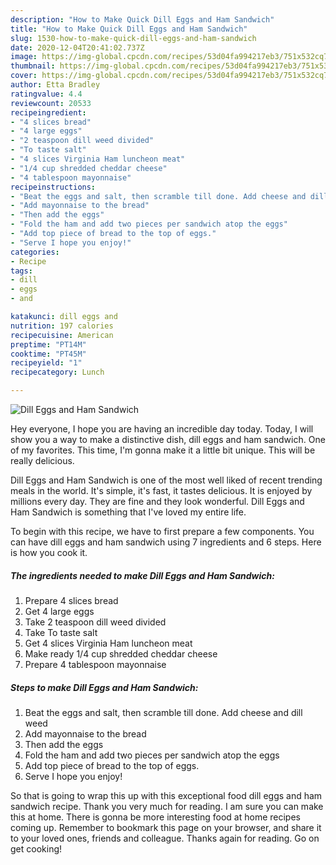```yaml
---
description: "How to Make Quick Dill Eggs and Ham Sandwich"
title: "How to Make Quick Dill Eggs and Ham Sandwich"
slug: 1530-how-to-make-quick-dill-eggs-and-ham-sandwich
date: 2020-12-04T20:41:02.737Z
image: https://img-global.cpcdn.com/recipes/53d04fa994217eb3/751x532cq70/dill-eggs-and-ham-sandwich-recipe-main-photo.jpg
thumbnail: https://img-global.cpcdn.com/recipes/53d04fa994217eb3/751x532cq70/dill-eggs-and-ham-sandwich-recipe-main-photo.jpg
cover: https://img-global.cpcdn.com/recipes/53d04fa994217eb3/751x532cq70/dill-eggs-and-ham-sandwich-recipe-main-photo.jpg
author: Etta Bradley
ratingvalue: 4.4
reviewcount: 20533
recipeingredient:
- "4 slices bread"
- "4 large eggs"
- "2 teaspoon dill weed divided"
- "To taste salt"
- "4 slices Virginia Ham luncheon meat"
- "1/4 cup shredded cheddar cheese"
- "4 tablespoon mayonnaise"
recipeinstructions:
- "Beat the eggs and salt, then scramble till done. Add cheese and dill weed"
- "Add mayonnaise to the bread"
- "Then add the eggs"
- "Fold the ham and add two pieces per sandwich atop the eggs"
- "Add top piece of bread to the top of eggs."
- "Serve I hope you enjoy!"
categories:
- Recipe
tags:
- dill
- eggs
- and

katakunci: dill eggs and 
nutrition: 197 calories
recipecuisine: American
preptime: "PT14M"
cooktime: "PT45M"
recipeyield: "1"
recipecategory: Lunch

---
```



![Dill Eggs and Ham Sandwich](https://img-global.cpcdn.com/recipes/53d04fa994217eb3/751x532cq70/dill-eggs-and-ham-sandwich-recipe-main-photo.jpg)

Hey everyone, I hope you are having an incredible day today. Today, I will show you a way to make a distinctive dish, dill eggs and ham sandwich. One of my favorites. This time, I'm gonna make it a little bit unique. This will be really delicious.



Dill Eggs and Ham Sandwich is one of the most well liked of recent trending meals in the world. It's simple, it's fast, it tastes delicious. It is enjoyed by millions every day. They are fine and they look wonderful. Dill Eggs and Ham Sandwich is something that I've loved my entire life.


To begin with this recipe, we have to first prepare a few components. You can have dill eggs and ham sandwich using 7 ingredients and 6 steps. Here is how you cook it.

<!--inarticleads1-->

##### The ingredients needed to make Dill Eggs and Ham Sandwich:

1. Prepare 4 slices bread
1. Get 4 large eggs
1. Take 2 teaspoon dill weed divided
1. Take To taste salt
1. Get 4 slices Virginia Ham luncheon meat
1. Make ready 1/4 cup shredded cheddar cheese
1. Prepare 4 tablespoon mayonnaise




<!--inarticleads2-->

##### Steps to make Dill Eggs and Ham Sandwich:

1. Beat the eggs and salt, then scramble till done. Add cheese and dill weed
1. Add mayonnaise to the bread
1. Then add the eggs
1. Fold the ham and add two pieces per sandwich atop the eggs
1. Add top piece of bread to the top of eggs.
1. Serve I hope you enjoy!




So that is going to wrap this up with this exceptional food dill eggs and ham sandwich recipe. Thank you very much for reading. I am sure you can make this at home. There is gonna be more interesting food at home recipes coming up. Remember to bookmark this page on your browser, and share it to your loved ones, friends and colleague. Thanks again for reading. Go on get cooking!
